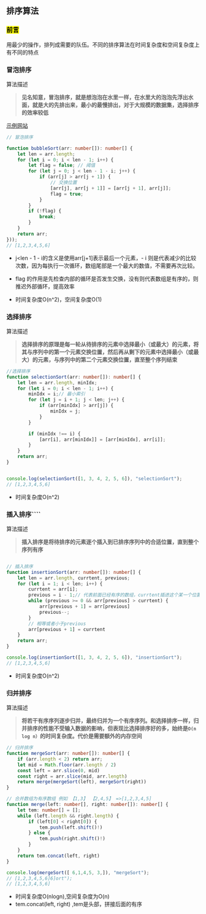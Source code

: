 ## 排序算法

### <mark>前言</mark>

用最少的操作，排列成需要的队伍。不同的排序算法在时间复杂度和空间复杂度上有不同的特点

### 冒泡排序

算法描述

> **见名知意，冒泡排序，就是想泡泡在水里一样，在水里大的泡泡先浮出水面，就是大的先排出来，最小的最慢排出，对于大规模的数据集，选择排序的效率较低**



[示例网站](https://visualgo.net/zh/sorting)



```typescript
// 冒泡排序

function bubbleSort(arr: number[]): number[] {
    let len = arr.length;
    for (let i = 0; i < len - 1; i++) {
        let flag = false; // 阈值
        for (let j = 0; j < len - 1 - i; j++) {
            if (arr[j] > arr[j + 1]) {
                // 交换位置
                [arr[j], arr[j + 1]] = [arr[j + 1], arr[j]];
                flag = true;
            }
        }
        if (!flag) {
            break;
        }
    }
    return arr;
}));
// [1,2,3,4,5,6]
```

- j<len - 1 - i的含义是使用arr[j+1]表示最后一个元素，- i 则是代表减少的比较次数，因为每执行一次循环，数组尾部是一个最大的数值，不需要再次比较。

- flag 的作用是先检查内部的循环是否发生交换，没有则代表数组是有序的，则推迟外部循环，提高效率

- 时间复杂度O(n^2)，空间复杂度O(1)



### 选择排序

算法描述

> **选择排序的原理是每一轮从待排序的元素中选择最小（或最大）的元素，将其与序列中的第一个元素交换位置，然后再从剩下的元素中选择最小（或最大）的元素，与序列中的第二个元素交换位置，直至整个序列结束**



```typescript
//选择排序
function selectionSort(arr: number[]): number[] {
    let len = arr.length, minIdx;
    for (let i = 0; i < len - 1; i++) {
        minIdx = i;// 最小索引
        for (let j = i + 1; j < len; j++) {
            if (arr[minIdx] > arr[j]) {
                minIdx = j;
            }
        }

        if (minIdx !== i) {
            [arr[i], arr[minIdx]] = [arr[minIdx], arr[i]];
        }
    }
    return arr;
}


console.log(selectionSort([1, 3, 4, 2, 5, 6]), "selectionSort");
// [1,2,3,4,5,6]
```

- 时间复杂度O(n^2)

### 插入排序````

算法描述

> **插入排序是将待排序的元素逐个插入到已排序序列中的合适位置，直到整个序列有序**

```typescript

// 插入排序
function insertionSort(arr: number[]): number[] {
    let len = arr.length, currtent, previous;
    for (let i = 1; i < len; i++) {
        currtent = arr[i];
        previous = i - 1;// 代表前面已经有序的数组，currtent插进这个某一个位置
        while (previous >= 0 && arr[previous] > currtent) {
            arr[previous + 1] = arr[previous]
            previous--;
        }
        // 相等或者小于previous
        arr[previous + 1] = currtent
    }
    return arr;
}

console.log(insertionSort([1, 3, 4, 2, 5, 6]), "insertionSort");
// [1,2,3,4,5,6]


```

- 时间复杂度O(n^2)



### 归并排序

算法描述

> **将若干有序序列逐步归并，最终归并为一个有序序列。和选择排序一样，归并排序的性能不受输入数据的影响，但表现比选择排序好的多，始终是`O(n log n）`的时间复杂度。代价是需要额外的内存空间**

```typescript
// 归并排序
function mergeSort(arr: number[]): number[] {
    if (arr.length < 2) return arr;
    let mid = Math.floor(arr.length / 2)
    const left = arr.slice(0, mid)
    const right = arr.slice(mid, arr.length)
    return merge(mergeSort(left), mergeSort(right))
}

// 合并数组为有序数组 例如 【1,3】 【2,4,5】 =>[1,2,3,4,5]
function merge(left: number[], right: number[]): number[] {
    let tem: number[] = [];
    while (left.length && right.length) {
        if (left[0] < right[0]) {
            tem.push(left.shift()!)
        } else {
            tem.push(right.shift()!)
        }
    }
    return tem.concat(left, right)
}

console.log(mergeSort([ 6,1,4,5, 3,]), "mergeSort");
// [1,2,3,4,5,6]6]ort");
// [1,2,3,4,5,6]
```

- 时间复杂度O(nlogn),空间复杂度为O(n)
- tem.concat(left, right) ,tem是头部，拼接后面的有序